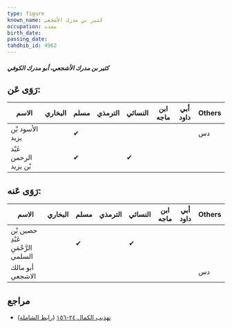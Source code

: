 ```yaml
---
type: figure
known_name: كثير بن مدرك الأشجعي
occupation: محدث
birth_date:
passing_date:
tahdhib_id: 4962
---
```

##### كثير بن مدرك الأشجعي، أبو مدرك الكوفي

## رَوَى عَن:
| الاسم                 | البخاري | مسلم | الترمذي | النسائي | ابن ماجه | أبي داود | Others |
| --------------------- | ------- | ---- | ------- | ------- | -------- | -------- | ------ |
| الأسود بْن يزيد       |         | ✔    |         |         |          |          | دس     |
| عَبْد الرحمن بْن يزيد |         | ✔    |         | ✔       |          |          |        |
## رَوَى عَنه:
| الاسم                              | البخاري | مسلم | الترمذي | النسائي | ابن ماجه | أبي داود | Others |
| ---------------------------------- | ------- | ---- | ------- | ------- | -------- | -------- | ------ |
| حصين بْن عَبْدِ الرَّحْمَنِ السلمي |         | ✔    |         | ✔       |          |          |        |
| أبو مالك الاشجعي                   |         |      |         |         |          |          | دس     |
## مراجع
- [تهذيب الكمال ٢٤-١٥٦](obsidian://open?vault=Tahdhib-al-Kamal&file=Figures/٤٩٦٢-كثير%20بن%20مدرك%20الأشجعي،%20أبو%20مدرك%20الكوفي) ([رابط الشاملة](https://shamela.ws/book/3722/12668))